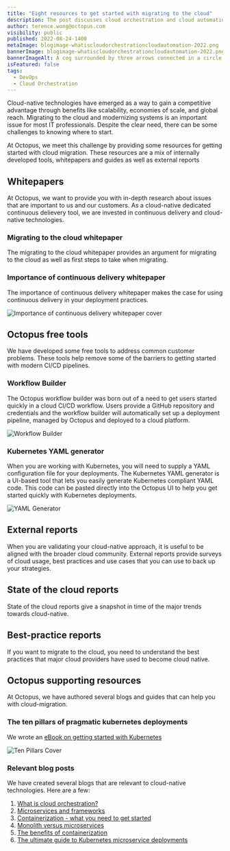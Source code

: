 ```yaml
---
title: "Eight resources to get started with migrating to the cloud"
description: The post discusses cloud orchestration and cloud automation, as a service models, cloud orchestration tooling, and where Octopus fits in as a cloud-agnostic deployment tool.
author: terence.wong@octopus.com
visibility: public
published: 2022-08-24-1400
metaImage: blogimage-whatiscloudorchestrationcloudautomation-2022.png
bannerImage: blogimage-whatiscloudorchestrationcloudautomation-2022.png
bannerImageAlt: A cog surrounded by three arrows connected in a circle sits amongst clouds
isFeatured: false
tags:
  - DevOps
  - Cloud Orchestration
---
```


Cloud-native technologies have emerged as a way to gain a competitive advantage through benefits like scalability, economies of scale, and global reach. Migrating to the cloud and modernizing systems is an important issue for most IT professionals. Despite the clear need, there can be some challenges to knowing where to start.

At Octopus, we meet this challenge by providing some resources for getting started with cloud migration. These resources are a mix of internally developed tools, whitepapers and guides as well as external reports 

## Whitepapers

At Octopus, we want to provide you with in-depth research about issues that are important to us and our customers. As a cloud-native dedicated continuous delievery tool, we are invested in continuous delivery and cloud-native technologies.

### Migrating to the cloud whitepaper

The migrating to the cloud whitepaper provides an argument for migrating to the cloud as well as first steps to take when migrating.

### Importance of continuous delivery whitepaper

The importance of continuous delivery whitepaper makes the case for using continuous delivery in your deployment practices.

![Importance of continuous delivery whitepaper cover](importance-of-continuous-delivery-white-paper.png)

## Octopus free tools

We have developed some free tools to address common customer problems. These tools help remove some of the barriers to getting started with modern CI/CD pipelines.

### Workflow Builder

The Octopus workflow builder was born out of a need to get users started quickly in a cloud CI/CD workflow. Users provide a GitHub repository and credentials and the workflow builder will automatically set up a deployment pipeline, managed by Octopus and deployed to a cloud platform.

![Workflow Builder](workflowbuilder.png "width=500")

### Kubernetes YAML generator

When you are working with Kubernetes, you will need to supply a YAML configuration file for your deployments. The Kubernetes YAML generator is a UI-based tool that lets you easily generate Kubernetes compliant YAML code. This code can be pasted directly into the Octopus UI to help you get started quickly with Kubernetes deployments.

![YAML Generator](yaml-generator.png "width=500")

## External reports

When you are validating your cloud-native approach, it is useful to be aligned with the broader cloud community. External reports provide surveys of cloud usage, best practices and use cases that you can use to back up your strategies.

## State of the cloud reports

State of the cloud reports give a snapshot in time of the major trends towards cloud-native.

## Best-practice reports

If you want to migrate to the cloud, you need to understand the best practices that major cloud providers have used to become cloud native.

## Octopus supporting resources

At Octopus, we have authored several blogs and guides that can help you with cloud-migration. 

### The ten pillars of pragmatic kubernetes deployments

We wrote an [eBook on getting started with Kubernetes](https://github.com/OctopusDeploy/TenPillarsK8s/releases/tag/0.1.269-main) 

![Ten Pillars Cover](Kubernetescover.png)

### Relevant blog posts

We have created several blogs that are relevant to cloud-native technologies. Here are a few:

1. [What is cloud orchestration?](https://octopus.com/blog/what-is-cloud-orchestration)
1. [Microservices and frameworks](https://octopus.com/blog/microservices-and-frameworks)
1. [Containerization - what you need to get started](https://octopus.com/blog/get-started-containers)
1. [Monolith versus microservices](https://octopus.com/blog/monoliths-vs-microservices)
1. [The benefits of containerization](https://octopus.com/blog/benefits-of-containerization)
1. [The ultimate guide to Kubernetes microservice deployments](https://octopus.com/blog/ultimate-guide-to-k8s-microservice-deployments)
